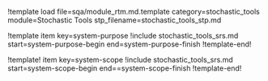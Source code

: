 !template load file=sqa/module_rtm.md.template category=stochastic_tools module=Stochastic Tools stp_filename=stochastic_tools_stp.md

!template item key=system-purpose
!include stochastic_tools_srs.md start=system-purpose-begin end=system-purpose-finish
!template-end!

!template! item key=system-scope
!include stochastic_tools_srs.md start=system-scope-begin end==system-scope-finish
!template-end!
